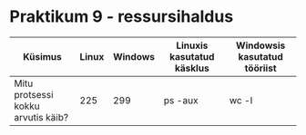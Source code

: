 # Praktikum 9 - ressursihaldus
| Küsimus | Linux | Windows | Linuxis kasutatud käsklus | Windowsis kasutatud tööriist |
| --- | --- | --- | --- | --- |
|  Mitu protsessi kokku arvutis käib?  |  225  |  299  |  ps -aux | wc -l  |  Task Manager -> Performance  |
